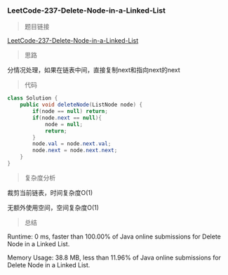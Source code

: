 ### LeetCode-237-Delete-Node-in-a-Linked-List

> 题目链接

[LeetCode-237-Delete-Node-in-a-Linked-List](https://leetcode.com/problems/delete-node-in-a-linked-list/)

> 思路

分情况处理，如果在链表中间，直接复制next和指向next的next

> 代码

```java
class Solution {
    public void deleteNode(ListNode node) {
        if(node == null) return;
        if(node.next == null){
            node = null;
            return;
        }
        node.val = node.next.val;
        node.next = node.next.next;
    }
}
```

> 复杂度分析

裁剪当前链表，时间复杂度O(1)

无额外使用空间，空间复杂度O(1)

> 总结

Runtime: 0 ms, faster than 100.00% of Java online submissions for Delete Node in a Linked List.

Memory Usage: 38.8 MB, less than 11.96% of Java online submissions for Delete Node in a Linked List.
